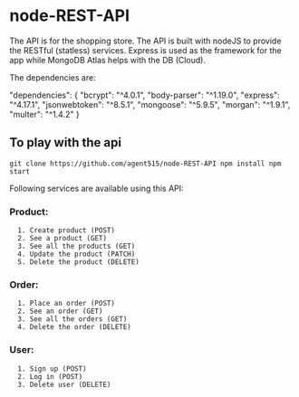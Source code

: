 # node-REST-API 

The API is for the shopping store. The API is built with nodeJS to provide the RESTful (statless) services.
Express is used as the framework for the app while MongoDB Atlas helps with the DB (Cloud).

The dependencies are:

"dependencies": {
    "bcrypt": "^4.0.1",
    "body-parser": "^1.19.0",
    "express": "^4.17.1",
    "jsonwebtoken": "^8.5.1",
    "mongoose": "^5.9.5",
    "morgan": "^1.9.1",
    "multer": "^1.4.2"
  }

## To play with the api

`git clone https://github.com/agent515/node-REST-API
npm install
npm start`

Following services are available using this API:
  ### Product:
      1. Create product (POST)
      2. See a product (GET)
      3. See all the products (GET)
      4. Update the product (PATCH)
      5. Delete the product (DELETE)
  ### Order: 
      1. Place an order (POST)
      2. See an order (GET)
      3. See all the orders (GET)
      4. Delete the order (DELETE)
  ### User: 
      1. Sign up (POST)
      2. Log in (POST)
      3. Delete user (DELETE)
      
